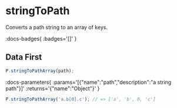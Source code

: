 # stringToPath

Converts a path string to an array of keys.

:docs-badges{ :badges='[]' }


## Data First

```js [light]
P.stringToPathArray(path);
```

:docs-parameters{ :params='[{"name":"path","description":"a string path"}]' :returns='{"name":"Object"}' }

```js
P.stringToPathArray('a.b[0].c'); // => ['a', 'b', 0, 'c']
```